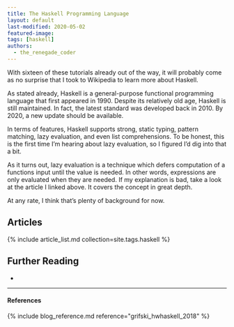 ```yaml
---
title: The Haskell Programming Language
layout: default
last-modified: 2020-05-02
featured-image: 
tags: [haskell]
authors:
  - the_renegade_coder
---
```


With sixteen of these tutorials already out of the way, it will probably 
come as no surprise that I took to Wikipedia to learn more about Haskell.

As stated already, Haskell is a general-purpose functional programming 
language that first appeared in 1990. Despite its relatively old age, 
Haskell is still maintained. In fact, the latest standard was developed 
back in 2010. By 2020, a new update should be available.

In terms of features, Haskell supports strong, static typing, pattern 
matching, lazy evaluation, and even list comprehensions. To be honest, 
this is the first time I’m hearing about lazy evaluation, so I figured 
I’d dig into that a bit.

As it turns out, lazy evaluation is a technique which defers computation 
of a functions input until the value is needed. In other words, expressions 
are only evaluated when they are needed. If my explanation is bad, take a 
look at the article I linked above. It covers the concept in great depth.

At any rate, I think that’s plenty of background for now.

## Articles

{% include article_list.md collection=site.tags.haskell %}

## Further Reading

-

---

#### References

{% include blog_reference.md reference="grifski_hwhaskell_2018" %}
